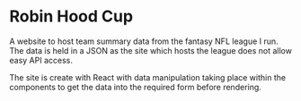 # Robin Hood Cup

A website to host team summary data from the fantasy NFL league I run. The data is held in a JSON as the site which hosts the league does not allow easy API access.

The site is create with React with data manipulation taking place within the components to get the data into the required form before rendering.